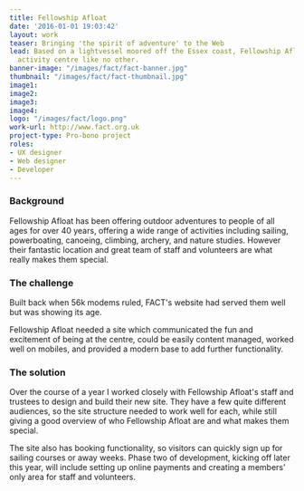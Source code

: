 ```yaml
---
title: Fellowship Afloat
date: '2016-01-01 19:03:42'
layout: work
teaser: Bringing 'the spirit of adventure' to the Web
lead: Based on a lightvessel moored off the Essex coast, Fellowship Afloat is an outdoor
  activity centre like no other.
banner-image: "/images/fact/fact-banner.jpg"
thumbnail: "/images/fact/fact-thumbnail.jpg"
image1: 
image2: 
image3: 
image4: 
logo: "/images/fact/logo.png"
work-url: http://www.fact.org.uk
project-type: Pro-bono project
roles:
- UX designer
- Web designer
- Developer
---
```


<h3>Background</h3>

<p>Fellowship Afloat has been offering outdoor adventures to people of all ages for over 40 years, offering a wide range of activities including sailing, powerboating, canoeing, climbing, archery, and nature studies. However their fantastic location and great team of staff and volunteers are what really makes them special.</p>

<h3>The challenge</h3>

<p>Built back when 56k modems ruled, FACT's website had served them well but was showing its age.</p>

<p>Fellowship Afloat needed a site which communicated the fun and excitement of being at the centre, could be easily content managed, worked well on mobiles, and provided a modern base to add further functionality.</p>

<h3>The solution</h3>

<p>Over the course of a year I worked closely with Fellowship Afloat's staff and trustees to design and build their new site. They have a few quite different audiences, so the site structure needed to work well for each, while still giving a good overview of who Fellowship Afloat are and what makes them special.</p>

<p>The site also has booking functionality, so visitors can quickly sign up for sailing courses or away weeks. Phase two of development, kicking off later this year, will include setting up online payments and creating a members' only area for staff and volunteers.</p>